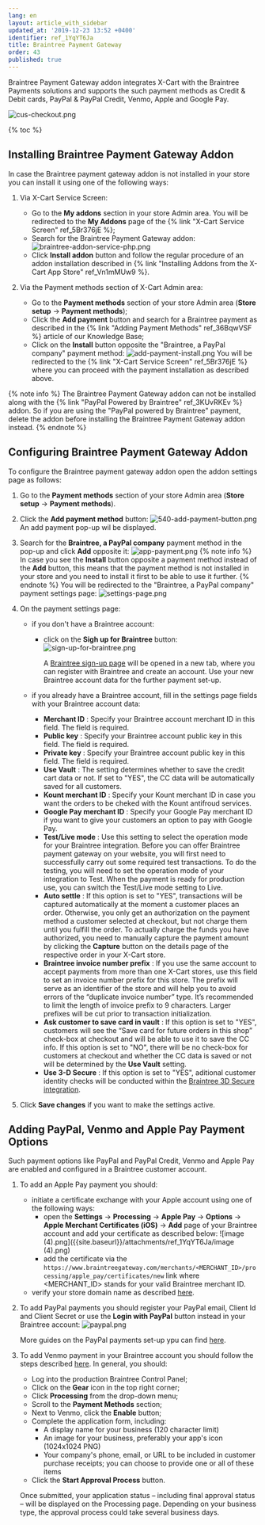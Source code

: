 ```yaml
---
lang: en
layout: article_with_sidebar
updated_at: '2019-12-23 13:52 +0400'
identifier: ref_1YqYT6Ja
title: Braintree Payment Gateway
order: 43
published: true
---
```

Braintree Payment Gateway addon integrates X-Cart with the Braintree Payments solutions and supports the such payment methods as Credit & Debit cards, PayPal & PayPal Credit, Venmo, Apple  and Google Pay.

![cus-checkout.png]({{site.baseurl}}/attachments/ref_1YqYT6Ja/cus-checkout.png)

{% toc %}

## Installing Braintree Payment Gateway Addon

In case the Braintree payment gateway addon is not installed in your store you can install it using one of the following ways:

1. Via X-Cart Service Screen:
   
   * Go to the **My addons** section in your store Admin area. You will be redirected to the **My Addons** page of the {% link "X-Cart Service Screen" ref_5Br376jE %};
   * Search for the Braintree Payment Gateway addon: 
     ![braintree-addon-service-php.png]({{site.baseurl}}/attachments/ref_1YqYT6Ja/braintree-addon-service-php.png)
   * Click **Install addon** button and follow the regular procedure of an addon installation described in {% link "Installing Addons from the X-Cart App Store" ref_Vn1mMUw9 %}.

2. Via the Payment methods section of X-Cart Admin area:
   
   * Go to the **Payment methods** section of your store Admin area (**Store setup** -> **Payment methods**);
   * Click the **Add payment** button and search for a Braintree payment as described in the {% link "Adding Payment Methods" ref_36BqwVSF %} article of our Knowledge Base;
   * Click on the **Install** button opposite the "Braintree, a PayPal company" payment method: 
     ![add-payment-install.png]({{site.baseurl}}/attachments/ref_1YqYT6Ja/add-payment-install.png)
     You will be redirected to the {% link "X-Cart Service Screen" ref_5Br376jE %} where you can proceed with the payment installation as described above.

{% note info %}
The Braintree Payment Gateway addon can not be installed along with the {% link "PayPal Powered by Braintree" ref_3KUvRKEv %} addon. So if you are using the "PayPal powered by Braintree" payment, delete the addon before installing the Braintree Payment Gateway addon instead.
{% endnote %}

## Configuring Braintree Payment Gateway Addon

To configure the Braintree payment gateway addon open the addon settings page as follows:

1. Go to the **Payment methods** section of your store Admin area (**Store setup** -> **Payment methods**).
2. Click the **Add payment method** button:
   ![540-add-payment-button.png]({{site.baseurl}}/attachments/ref_1YqYT6Ja/540-add-payment-button.png)
   An add payment pop-up wil be displayed.
3. Search for the **Braintree, a PayPal company** payment method in the pop-up and click **Add** opposite it:
   ![app-payment.png]({{site.baseurl}}/attachments/ref_1YqYT6Ja/app-payment.png)
   {% note info %}
   In case you see the **Install** button opposite a payment method instead of the **Add** button, this means that the payment method is not installed in your store and you need to install it first to be able to use it further.
   {% endnote %}
   You will be redirected to the "Braintree, a PayPal company" payment settings page:
   ![settings-page.png]({{site.baseurl}}/attachments/ref_1YqYT6Ja/settings-page.png)
4. On the payment settings page:
   * if you don't have a Braintree account:
     * click on the **Sigh up for Braintree** button: 
       ![sign-up-for-braintree.png]({{site.baseurl}}/attachments/ref_1YqYT6Ja/sign-up-for-braintree.png)
       
       A [Braintree sign-up page](https://signups.braintreepayments.com/ "Braintree Payment Gateway") will be opened in a new tab, where you can register with Braintree and create an account. Use your new Braintree account data for the further payment set-up.
     
   * if you already have a Braintree account, fill in the settings page fields with your Braintree account data:
     * **Merchant ID** : Specify your Braintree account merchant ID in this field. The field is required.
     * **Public key** : Specify your Braintree account public key in this field. The field is required.
     * **Private key** : Specify your Braintree account public key in this field. The field is required.
     * **Use Vault** : The setting determines whether to save the credit cart data or not. If set to "YES", the CC data will be automatically saved for all customers. 
     * **Kount merchant ID** : Specify your Kount merchant ID in case you want the orders to be cheked with the Kount antifroud services.
     * **Google Pay merchant ID** : Specify your Google Pay merchant ID if you want to give your customers an option to pay with Google Pay.
     * **Test/Live mode** : Use this setting to select the operation mode for your Braintree integration. Before you can offer Braintree payment gateway on your website, you will first need to successfully carry out some required test transactions. To do the testing, you will need to set the operation mode of your integration to Test. When the payment is ready for production use, you can switch the Test/Live mode setting to Live.
     * **Auto settle** :  If this option is set to "YES", transactions will be captured automatically at the moment a customer places an order. Otherwise, you only get an authorization on the payment method a customer selected at checkout, but not charge them until you fulfill the order. To actually charge the funds you have authorized, you need to manually capture the payment amount by clicking the **Capture** button on the details page of the respective order in your X-Cart store.
     * **Braintree invoice number prefix** : If you use the same account to accept payments from more than one X-Cart stores, use this field to set an invoice number prefix for this store. The prefix will serve as an identifier of the store and will help you to avoid errors of the “duplicate invoice number” type. It’s recommended to limit the length of invoice prefix to 9 characters. Larger prefixes will be cut prior to transaction initialization.
     * **Ask customer to save card in vault** : If this option is set to "YES", customers will see the “Save card for future orders in this shop” check-box at checkout and will be able to use it to save the CC info. If this option is set to "NO", there will be no check-box for customers at checkout and whether the CC data is saved or not will be determined by the **Use Vault** setting. 
     * **Use 3-D Secure** : If this option is set to "YES", aditional customer identity checks will be conducted within the [Braintree 3D Secure integration](https://developers.braintreepayments.com/guides/3d-secure/overview "Braintree Payment Gateway").

5. Click **Save changes** if you want to make the settings active.

## Adding PayPal, Venmo and Apple Pay Payment Options

Such payment options like PayPal and PayPal Credit, Venmo and Apple Pay are enabled and configured in a Braintree customer account. 

1. To add an Apple Pay payment you should:
   * initiate a certificate exchange with your Apple account using one of the following ways:
     * open the **Settings** -> **Processing** -> **Apple Pay** -> **Options** -> **Apple Merchant Certificates (iOS)** -> **Add** page of your Braintree account and add your certificate as described below:
       ![image (4).png]({{site.baseurl}}/attachments/ref_1YqYT6Ja/image (4).png)
     * add the certificate via the `https://www.braintreegateway.com/merchants/<MERCHANT_ID>/processing/apple_pay/certificates/new` link where <MERCHANT_ID> stands for your valid Braintree merchant ID.
   * verify your store domain name as described [here](https://developers.braintreepayments.com/guides/apple-pay/configuration/javascript/v3#production-environment "Braintree Payment Gateway").
   
2. To add PayPal payments you should register your PayPal email, Client Id and Client Secret or use the **Login with PayPal** button instead in your Braintree account:
   ![paypal.png]({{site.baseurl}}/attachments/ref_1YqYT6Ja/paypal.png)
   
   More guides on the PayPal payments set-up ypu can find [here](https://articles.braintreepayments.com/guides/payment-methods/paypal/overview "Braintree Payment Gateway"). 
 
3. To add Venmo payment in your Braintree account you should follow the steps described [here](https://articles.braintreepayments.com/guides/payment-methods/venmo#go-live "Braintree Payment Gateway"). In general, you should:
   * Log into the production Braintree Control Panel;
   * Click on the **Gear** icon in the top right corner;
   * Click **Processing** from the drop-down menu;
   * Scroll to the **Payment Methods** section;
   * Next to Venmo, click the **Enable** button;
   * Complete the application form, including:
     * A display name for your business (120 character limit)
     * An image for your business, preferably your app's icon (1024x1024 PNG)
     * Your company's phone, email, or URL to be included in customer purchase receipts; you can choose to provide one or all of these items
   * Click the **Start Approval Process** button.
   
   Once submitted, your application status – including final approval status – will be displayed on the Processing page. Depending on your business type, the approval process could take several business days.
